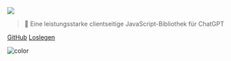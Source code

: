<!-- _coverpage.md -->

<img class="logo" src="https://raw.githubusercontent.com/kudoai/chatgpt.js/main/media/images/chatgpt.js-logo-dark-mode-padded-7000x777.png">

> 🤖 Eine leistungsstarke clientseitige JavaScript-Bibliothek für ChatGPT

[GitHub](https://github.com/kudoai/chatgpt.js)
[Loslegen](#importieren-der-bibliothek)

<!-- background color -->

![color](black)
